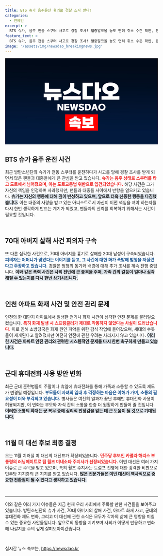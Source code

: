 ```yaml
---
title: BTS 슈가 음주운전 혐의로 경찰 조사 받다!
categories:
  - 연예인
excerpt: >
  BTS 슈가, 음주 전동 스쿠터 사고로 경찰 조사! 혈중알코올 농도 면허 취소 수준 확인, 팬들에게 사과하며 책임을 인정. 과연 슈가의 향후 행보는?
feature_text: >
  BTS 슈가, 음주 전동 스쿠터 사고로 경찰 조사! 혈중알코올 농도 면허 취소 수준 확인, 팬들에게 사과하며 책임을 인정. 과연 슈가의 향후 행보는?
image: '/assets/img/newsdao_breakingnews.jpg'
---
```


<p><img src="/assets/img/newsdao_breakingnews.jpg" alt="firstkoreanews 속보" /></p>

<h2 data-ke-size="size26">BTS 슈가 음주 운전 사건</h2>

<p data-ke-size="size16">최근 방탄소년단의 슈가가 전동 스쿠터를 운전하다가 사고를 당해 경찰 조사를 받게 되면서 많은 팬들과 대중들에게 큰 관심을 받고 있습니다. <b><span style="color: #ee2323;">슈가는 음주 상태로 스쿠터를 타고 도로에서 넘어졌으며, 이는 도로교통법 위반으로 입건되었습니다.</span></b> 해당 사건은 그가 자신의 책임을 인정하며 사과했지만, 팬들과 대중들 사이에서 반향을 일으키고 있습니다. <b><span style="background-color: #21538527;">슈가는 자신의 행동에 대해 깊이 반성하고 있으며, 앞으로 더욱 신중한 행동을 다짐했습니다.</span></b> 이는 대중의 사랑을 받고 있는 아티스트로서 자신이 어떤 책임을 져야 하는지를 다시 한번 생각하게 만드는 계기가 되었고, 팬들과의 신뢰를 회복하기 위해서는 시간이 필요할 것입니다.</p>

<p data-ke-size="size16">&nbsp;</p>

<h2 data-ke-size="size26">70대 아버지 살해 사건 피의자 구속</h2>

<p data-ke-size="size16">또 다른 심각한 사건으로, 70대 아버지를 흉기로 살해한 20대 남성이 구속되었습니다. <b><span style="color: #1a5490;">피의자는 어머니가 맞았다는 이야기를 듣고, 그 사건에 대한 화가 폭발해 범행을 저질렀다고 주장하고 있습니다.</span></b> 경찰은 범행의 동기와 배경에 대해 추가 조사를 계속 진행 중입니다. <b><span style="background-color: #21538527;">이와 같은 폭력 사건은 사회 전반에 큰 충격을 주며, 가족 간의 갈등이 얼마나 심각해질 수 있는지를 다시 한번 상기시킵니다.</span></b></p>

<p data-ke-size="size16">&nbsp;</p>

<h2 data-ke-size="size26">인천 아파트 화재 사건 및 안전 관리 문제</h2>

<p data-ke-size="size16">인천의 한 대단지 아파트에서 발생한 전기차 화재 사건이 심각한 안전 문제를 불러일으켰습니다. <b><span style="color: #ee2323;">특히 화재 발생 시 스프링클러가 제대로 작동하지 않았다는 사실이 드러났습니다.</span></b> 이로 인해 소방당국은 화재 원인 파악을 위한 감식 작업에 들어갔으며, 세대의 수돗물이 재개된다고 알려졌지만 여전히 안전에 관한 우려는 사라지지 않고 있습니다. <b><span style="background-color: #21538527;">이러한 사건은 아파트 안전 관리와 관련한 시스템적인 문제를 다시 한번 촉구하게 만들고 있습니다.</span></b></p>

<p data-ke-size="size16">&nbsp;</p>

<h2 data-ke-size="size26">군대 휴대전화 사용 방안 변화</h2>

<p data-ke-size="size16">최근 군대 훈련병들이 주말이나 휴일에 휴대전화를 통해 가족과 소통할 수 있도록 제도가 변경될 예정입니다. <b><span style="color: #1a5490;">부모들이 자녀의 입대 후 걱정하는 마음은 이해가 가며, 소통의 필요성이 더욱 부각되고 있습니다.</span></b> 병사들은 여전히 일과가 끝난 후에만 휴대전화 사용이 허용되지만, 이 변화는 부모와 자식 간의 소통을 한층 더 원활하게 만들어 줄 것입니다. <b><span style="background-color: #21538527;">이러한 소통의 확대는 군 복무 중에 심리적 안정감을 얻는 데 큰 도움이 될 것으로 기대됩니다.</span></b></p>

<p data-ke-size="size16">&nbsp;</p>

<h2 data-ke-size="size26">11월 미 대선 후보 최종 결정</h2>

<p data-ke-size="size16">오는 11월 치러질 미 대선의 대진표가 확정되었습니다. <b><span style="color: #ee2323;">민주당 후보인 카멀라 해리스 부통령의 러닝메이트로 팀 월즈 미네소타 주지사가 선정되었습니다.</span></b> 이번 대선은 여러 가지 이슈로 큰 주목을 받고 있으며, 특히 월즈 주지사는 트럼프 진영에 대한 강력한 비판으로 민주당 지지층의 큰 지지를 받고 있습니다. <b><span style="background-color: #21538527;">많은 전문가들은 이번 대선이 역사적으로 중요한 전환점이 될 수 있다고 생각하고 있습니다.</span></b></p>

<p data-ke-size="size16">&nbsp;</p>

<hr />

<p data-ke-size="size16">이와 같은 여러 가지 이슈들은 지금 현재 우리 사회에서 주목할 만한 사건들을 보여주고 있습니다. 방탄소년단의 슈가 사건, 70대 아버지의 살해 사건, 아파트 화재 사고, 군대의 휴대전화 제도 변화, 그리고 미 대선에 관한 소식은 모두가 각자의 삶에 큰 영향을 미칠 수 있는 중요한 사안들입니다. 앞으로의 동향을 지켜보며 사회가 어떻게 반응하고 변화해 나갈지를 주의 깊게 살펴보아야겠습니다.</p>

<p data-ke-size="size16">&nbsp;</p>
실시간 뉴스 속보는, <a href="https://newsdao.kr" rel="dofollow">https://newsdao.kr</a>


